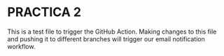 # PRACTICA 2

This is a test file to trigger the GitHub Action. Making changes to this file and pushing it to different branches will trigger our email notification workflow.
